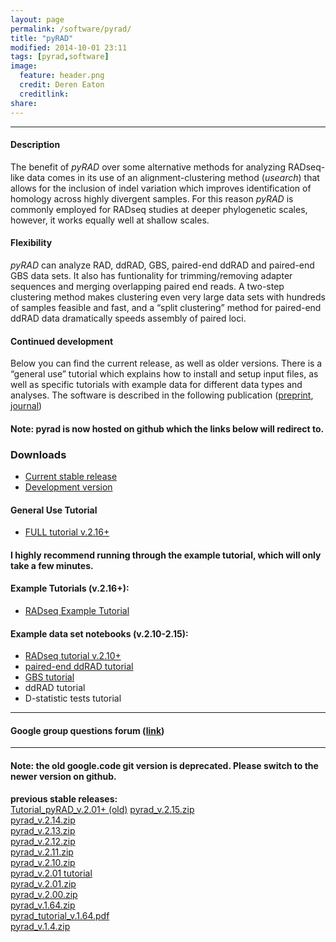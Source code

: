 ```yaml
---
layout: page
permalink: /software/pyrad/
title: "pyRAD"
modified: 2014-10-01 23:11
tags: [pyrad,software]
image:
  feature: header.png
  credit: Deren Eaton
  creditlink: 
share: 
---
```


---------------------   

#### Description

The benefit of _pyRAD_ over some alternative methods for analyzing RADseq-like data comes in its use of an alignment-clustering method (_usearch_) that allows for the inclusion of indel variation which improves identification of homology across highly divergent samples. For this reason _pyRAD_ is commonly employed for RADseq studies at deeper phylogenetic scales, however, it works equally well at shallow scales.  

#### Flexibility

_pyRAD_ can analyze RAD, ddRAD, GBS, paired-end ddRAD and paired-end GBS data sets. It also has funtionality for trimming/removing adapter sequences and merging overlapping paired end reads. A two-step clustering method makes clustering even very large data sets with hundreds of samples feasible and fast, and a “split clustering” method for paired-end ddRAD data dramatically speeds assembly of paired loci.  

#### Continued development
Below you can find the current release, as well as older versions. There is a “general use” tutorial which explains how to install and setup input files, as well as specific tutorials with example data for different data types and analyses. The software is described in the following publication ([preprint](http://biorxiv.org/content/early/2013/12/03/001081), [journal](http://bioinformatics.oxfordjournals.org/content/early/2014/03/20/bioinformatics.btu121 ))  

#### Note: pyrad is now hosted on github which the links below will redirect to.



### Downloads
+  [Current stable release](https://github.com/dereneaton/pyrad/releases)
+  [Development version](https://github.com/dereneaton/pyrad/)

#### General Use Tutorial
+  [FULL tutorial v.2.16+](http://nbviewer.ipython.org/gist/dereneaton/1f661bfb205b644086cc/pyRAD_v.2.16.ipynb)  

#### I highly recommend running through the example tutorial, which will only take a few minutes. 
#### Example Tutorials (v.2.16+):  
+  [RADseq Example Tutorial](http://nbviewer.ipython.org/gist/dereneaton/1f661bfb205b644086cc/tutorial_RAD.ipynb)

#### Example data set notebooks (v.2.10-2.15):  
+  [RADseq tutorial v.2.10+](http://nbviewer.ipython.org/gist/dereneaton/1f661bfb205b644086cc/pyRAD_v.2.10.ipynb)  
+  [paired-end ddRAD tutorial](http://nbviewer.ipython.org/gist/dereneaton/c18bff4ba8bf532ec14b)  
+  [GBS tutorial](http://nbviewer.ipython.org/gist/dereneaton/9d12ff5ab6584c5ceafa)
+  ddRAD tutorial
+  D-statistic tests tutorial

--------------------------  

#### Google group questions forum ([link](https://groups.google.com/forum/#!forum/pyrad-users))

---------------------------  

#### Note: the old google.code git version is deprecated. Please switch to the newer version on github.

__previous stable releases:__     
[Tutorial\_pyRAD\_v.2.01+ (old)](/tutorial/pyrad_v.2.1/)
[pyrad_v.2.15.zip](/downloads/pyrad_v.2.15.zip)  
[pyrad_v.2.14.zip](/downloads/pyrad_v.2.14.zip)  
[pyrad_v.2.13.zip](/downloads/pyrad_v.2.13.zip)  
[pyrad_v.2.12.zip](/downloads/pyrad_v.2.12.zip)   
[pyrad_v.2.11.zip](/downloads/pyrad_v.2.11.zip)  
[pyrad_v.2.10.zip](/downloads/pyrad_v.2.10.zip)   
[pyrad_v.2.01 tutorial](http://nbviewer.ipython.org/gist/dereneaton/af9548ea0e94bff99aa0)  
[pyrad_v.2.01.zip](/downloads/pyrad_v.2.01.zip)  
[pyrad_v.2.00.zip](/downloads/pyrad_v.2.0.zip)  
[pyrad_v.1.64.zip](/downloads/pyrad_v.1.64.zip)  
[pyrad\_tutorial\_v.1.64.pdf](/downloads/pyrad_v.1.64.pdf)  
[pyrad_v.1.4.zip](/downloads/pyrad_v.1.4.zip)  
